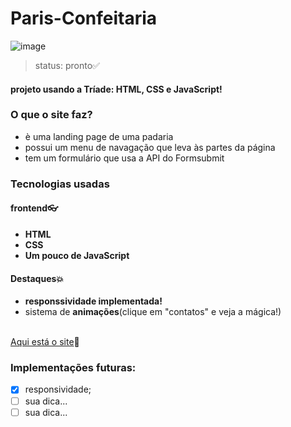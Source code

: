 # Paris-Confeitaria
![image](https://user-images.githubusercontent.com/92405076/150582278-6438f33e-82fd-41e5-9d3e-fb992bc32e50.png)
>status: pronto✅
#### projeto usando a Tríade: HTML, CSS e JavaScript!
### O que o site faz?
<ul>
  <li>è uma landing page de uma padaria</li>
  <li>possui um menu de navagação que leva às partes da página</li>
  <li>tem um formulário que usa a API do Formsubmit</li>
</ul>
<h3>Tecnologias usadas</h3>
<h4><b>frontend👓</b></h4>
<ul>
  <li><b>HTML</b></li>
  <li><b>CSS</b></li>
  <li><b>Um pouco de JavaScript</b></li>
</ul>
<h4><b>Destaques💥</b></h4>
<ul>
  <li><b>responssividade implementada!</b></li>
  <li>sistema de <b>animações</b>(clique em "contatos" e veja a mágica!)</li>
</ul>
<br>
<a href="https://welderbm.github.io/landingPage-bakery/">Aqui está o site</a>🎈
<br>
<h3>Implementações futuras:</h3>

- [x] responsividade;
- [ ] sua dica...
- [ ] sua dica...
